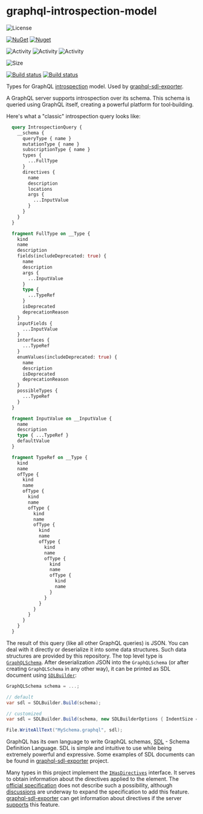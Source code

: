 # graphql-introspection-model

![License](https://img.shields.io/github/license/sungam3r/graphql-introspection-model)

[![NuGet](https://img.shields.io/nuget/v/GraphQL.IntrospectionModel)](https://www.nuget.org/packages/GraphQL.IntrospectionModel)
[![Nuget](https://img.shields.io/nuget/dt/GraphQL.IntrospectionModel)](https://www.nuget.org/packages/GraphQL.IntrospectionModel)

![Activity](https://img.shields.io/github/commit-activity/w/sungam3r/graphql-introspection-model)
![Activity](https://img.shields.io/github/commit-activity/m/sungam3r/graphql-introspection-model)
![Activity](https://img.shields.io/github/commit-activity/y/sungam3r/graphql-introspection-model)

![Size](https://img.shields.io/github/repo-size/sungam3r/graphql-introspection-model)

[![Build status](https://github.com/sungam3r/graphql-introspection-model/workflows/Publish%20preview%20to%20GitHub%20registry/badge.svg)](https://github.com/sungam3r/graphql-introspection-model/actions)
[![Build status](https://github.com/sungam3r/graphql-introspection-model/workflows/Publish%20release%20to%20Nuget%20registry/badge.svg)](https://github.com/sungam3r/graphql-introspection-model/actions)

Types for GraphQL [introspection](https://graphql.github.io/graphql-spec/June2018/#sec-Introspection) model. Used by [graphql-sdl-exporter](https://github.com/sungam3r/graphql-sdl-exporter).

A GraphQL server supports introspection over its schema. This schema is queried using GraphQL itself, creating a powerful
platform for tool‐building.

Here's what a "classic" introspection query looks like:
```graphql
  query IntrospectionQuery {
    __schema {
      queryType { name }
      mutationType { name }
      subscriptionType { name }
      types {
        ...FullType
      }
      directives {
        name
        description
        locations
        args {
          ...InputValue
        }
      }
    }
  }

  fragment FullType on __Type {
    kind
    name
    description
    fields(includeDeprecated: true) {
      name
      description
      args {
        ...InputValue
      }
      type {
        ...TypeRef
      }
      isDeprecated
      deprecationReason
    }
    inputFields {
      ...InputValue
    }
    interfaces {
      ...TypeRef
    }
    enumValues(includeDeprecated: true) {
      name
      description
      isDeprecated
      deprecationReason
    }
    possibleTypes {
      ...TypeRef
    }
  }

  fragment InputValue on __InputValue {
    name
    description
    type { ...TypeRef }
    defaultValue
  }

  fragment TypeRef on __Type {
    kind
    name
    ofType {
      kind
      name
      ofType {
        kind
        name
        ofType {
          kind
          name
          ofType {
            kind
            name
            ofType {
              kind
              name
              ofType {
                kind
                name
                ofType {
                  kind
                  name
                }
              }
            }
          }
        }
      }
    }
  }
```

The result of this query (like all other GraphQL queries) is JSON. You can deal with it directly or deserialize it into some data structures.
Such data structures are provided by this repository. The top level type is [`GraphQLSchema`](src/GraphQL.IntrospectionModel/GraphQLSchema.cs).
After deserialization JSON into the `GraphQLSchema` (or after creating `GraphQLSchema` in any other way), it can be printed as SDL document
using [`SDLBuilder`](src/GraphQL.IntrospectionModel/SDL/SDLBuilder.cs):

```c#
GraphQLSchema schema = ...;

// default
var sdl = SDLBuilder.Build(schema);

// customized
var sdl = SDLBuilder.Build(schema, new SDLBuilderOptions { IndentSize = 4, ArgumentComments = false });

File.WriteAllText("MySchema.graphql", sdl);
```

GraphQL has its own language to write GraphQL schemas, [SDL](https://graphql.github.io/graphql-spec/June2018/#sec-Type-System) - Schema Definition Language.
SDL is simple and intuitive to use while being extremely powerful and expressive. Some examples of SDL documents can be found in [graphql-sdl-exporter](https://github.com/sungam3r/graphql-sdl-exporter/tree/master/samples) project.

Many types in this project implement the [`IHasDirectives`](src/GraphQL.IntrospectionModel/IHasDirectives.cs) interface. It serves to obtain information
about the directives applied to the element. The [official specification](https://graphql.github.io/graphql-spec/June2018/#) does not describe such a possibility,
although [discussions](https://github.com/graphql/graphql-spec/issues/300) are underway to expand the specification to add this feature.
[graphql-sdl-exporter](https://github.com/sungam3r/graphql-sdl-exporter/tree/master/samples) can get information about directives if the server
[supports](https://github.com/sungam3r/graphql-introspection-model/blob/master/src/GraphQL.IntrospectionModel/IntrospectionQuery.cs#L102) this feature.
